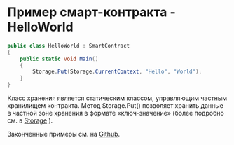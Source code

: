 # Пример смарт-контракта - HelloWorld

```c#
public class HelloWorld : SmartContract
{
    public static void Main()
    {
        Storage.Put(Storage.CurrentContext, "Hello", "World");
    }
}
```

Класс хранения является статическим классом, управляющим частным хранилищем контракта. Метод Storage.Put() позволяет хранить данные в частной зоне хранения в формате «ключ-значение» (более подробно см. в [Storage](../reference/fw/dotnet/neo/Storage.md) ).

Законченные примеры см. на [Github](https://github.com/neo-project/examples).
